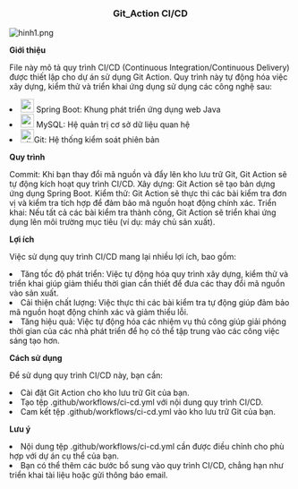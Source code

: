 <h3 align="center">Git_Action CI/CD </h3>

![hinh1.png](img%2Fhinh1.png)

<p><b>Giới thiệu</b></p>
<p>File này mô tả quy trình CI/CD (Continuous Integration/Continuous Delivery) được thiết lập cho dự án sử dụng Git Action. Quy trình này tự động hóa việc xây dựng, kiểm thử và triển khai ứng dụng sử dụng các công nghệ sau:</p>

<li> <img width="24" height="24" src="https://img.icons8.com/color/48/spring-logo.png" alt="spring-logo"/>
Spring Boot: Khung phát triển ứng dụng web Java</li>
<li><img width="24" height="24" src="https://img.icons8.com/color/48/maria-db.png" alt="maria-db"/>
MySQL: Hệ quản trị cơ sở dữ liệu quan hệ</li>
<li><img width="24" height="24" src="https://img.icons8.com/fluency/48/github.png" alt="github"/>Git: Hệ thống kiểm soát phiên bản</li>

<p><b>Quy trình</b></p>
Commit: Khi bạn thay đổi mã nguồn và đẩy lên kho lưu trữ Git, Git Action sẽ tự động kích hoạt quy trình CI/CD.
Xây dựng: Git Action sẽ tạo bản dựng ứng dụng Spring Boot.
Kiểm thử: Git Action sẽ thực thi các bài kiểm tra đơn vị và kiểm tra tích hợp để đảm bảo mã nguồn hoạt động chính xác.
Triển khai: Nếu tất cả các bài kiểm tra thành công, Git Action sẽ triển khai ứng dụng lên môi trường mục tiêu (ví dụ: máy chủ sản xuất).

<p><b>Lợi ích</b></p>
<p>Việc sử dụng quy trình CI/CD mang lại nhiều lợi ích, bao gồm:</p>

<li>Tăng tốc độ phát triển: Việc tự động hóa quy trình xây dựng, kiểm thử và triển khai giúp giảm thiểu thời gian cần thiết để đưa các thay đổi mã nguồn vào sản xuất.</li>
<li>Cải thiện chất lượng: Việc thực thi các bài kiểm tra tự động giúp đảm bảo mã nguồn hoạt động chính xác và giảm thiểu lỗi.</li>
<li>Tăng hiệu quả: Việc tự động hóa các nhiệm vụ thủ công giúp giải phóng thời gian của các nhà phát triển để họ có thể tập trung vào các công việc sáng tạo hơn.</li>

<p><b>Cách sử dụng</b></p>
<p>Để sử dụng quy trình CI/CD này, bạn cần:</p>

<li>Cài đặt Git Action cho kho lưu trữ Git của bạn.</li>
<li>Tạo tệp .github/workflows/ci-cd.yml với nội dung quy trình CI/CD.</li>
<li>Cam kết tệp .github/workflows/ci-cd.yml vào kho lưu trữ Git của bạn.</li>

<p><b>Lưu ý</b></p>
<li>Nội dung tệp .github/workflows/ci-cd.yml cần được điều chỉnh cho phù hợp với dự án cụ thể của bạn.</li>
<li>Bạn có thể thêm các bước bổ sung vào quy trình CI/CD, chẳng hạn như triển khai tài liệu hoặc gửi thông báo email.</li>

